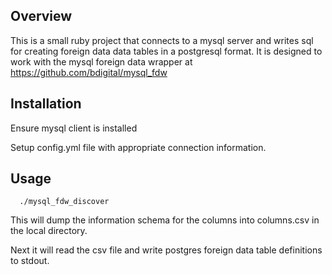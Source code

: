## Overview

This is a small ruby project that connects to a mysql server and writes sql for creating foreign data data tables in a postgresql format.  It is designed to work with the mysql foreign data wrapper at https://github.com/bdigital/mysql_fdw

## Installation

Ensure mysql client is installed

Setup config.yml file with appropriate connection information.

## Usage

```
  ./mysql_fdw_discover
```

This will dump the information schema for the columns into columns.csv in the local directory.

Next it will read the csv file and write postgres foreign data table definitions to stdout.

